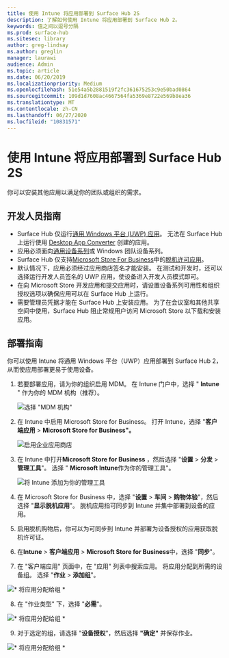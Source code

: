 ```yaml
---
title: 使用 Intune 将应用部署到 Surface Hub 2S
description: 了解如何使用 Intune 将应用部署到 Surface Hub 2。
keywords: 值之间以逗号分隔
ms.prod: surface-hub
ms.sitesec: library
author: greg-lindsay
ms.author: greglin
manager: laurawi
audience: Admin
ms.topic: article
ms.date: 06/20/2019
ms.localizationpriority: Medium
ms.openlocfilehash: 51e54a5b2881519f2fc361675253c9e50bad0864
ms.sourcegitcommit: 109d1d7608ac4667564fa5369e8722e569b8ea36
ms.translationtype: MT
ms.contentlocale: zh-CN
ms.lasthandoff: 06/27/2020
ms.locfileid: "10831571"
---
```

# 使用 Intune 将应用部署到 Surface Hub 2S

你可以安装其他应用以满足你的团队或组织的需求。

##  <a name="developer-guidelines"></a>开发人员指南

- Surface Hub 仅运行[通用 Windows 平台 (UWP) 应用](https://msdn.microsoft.com/windows/uwp/get-started/whats-a-uwp)。 无法在 Surface Hub 上运行使用 [Desktop App Converter](https://docs.microsoft.com/windows/uwp/porting/desktop-to-uwp-run-desktop-app-converter) 创建的应用。
- 应用必须面向[通用设备系列](https://msdn.microsoft.com/library/windows/apps/dn894631)或 Windows 团队设备系列。
- Surface Hub 仅支持[Microsoft Store For Business](https://businessstore.microsoft.com/store)中的[脱机许可应用](https://docs.microsoft.com/microsoft-store/distribute-offline-apps)。
- 默认情况下，应用必须经过应用商店签名才能安装。 在测试和开发时，还可以选择运行开发人员签名的 UWP 应用，使设备进入开发人员模式即可。
- 在向 Microsoft Store 开发应用和提交应用时，请设置设备系列可用性和组织授权选项以确保应用可以在 Surface Hub 上运行。
- 需要管理员凭据才能在 Surface Hub 上安装应用。 为了在会议室和其他共享空间中使用，Surface Hub 阻止常规用户访问 Microsoft Store 以下载和安装应用。

##  <a name="deployment-guidelines"></a>部署指南

你可以使用 Intune 将通用 Windows 平台（UWP）应用部署到 Surface Hub 2，从而使应用部署更易于使用设备。

1. 若要部署应用，请为你的组织启用 MDM。 在 Intune 门户中，选择 " **Intune** " 作为你的 MDM 机构（推荐）。 <br>

    ![选择 "MDM 机构"](images/sh2-set-intune5.png)

2. 在 Intune 中启用 Microsoft Store for Business。 打开 Intune，选择 "**客户端应用**  >  **Microsoft Store for Business"。** <br>

    ![启用企业应用商店](images/sh2-deploy-apps-sync.png)

3. 在 Intune 中打开**Microsoft Store for Business** ，然后选择 "**设置**  >  **分发**  >  **管理工具**"。 选择 " **Microsoft Intune**作为你的管理工具"。 <br>

    ![将 Intune 添加为你的管理工具](images/sh2-set-intune8.png)

4. 在 Microsoft Store for Business 中，选择 "**设置**  >  **车间**  >  **购物体验**"，然后选择 "**显示脱机应用**"。 脱机应用指可同步到 Intune 并集中部署到设备的应用。
5. 启用脱机购物后，你可以为可同步到 Intune 并部署为设备授权的应用获取脱机许可证。
6. 在**Intune**  >  **客户端应用**  >  **Microsoft Store for Business**中，选择 "**同步**"。
7. 在 "客户端应用" 页面中，在 "应用" 列表中搜索应用。 将应用分配到所需的设备组。 选择 "**作业**  >  **添加组**"。 <br>

![* 将应用分配给组 *](images/sh2-assign-group.png) <br>

8. 在 "作业类型" 下，选择 "**必需**"。 <br>

![* 将应用分配给组 *](images/sh2-add-group.png) <br>

9. 对于选定的组，请选择 "**设备授权**"，然后选择 **"确定"** 并保存作业。 <br>
 
![* 将应用分配给组 *](images/sh2-apps-assign.png)
